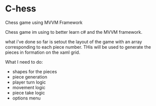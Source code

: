 # C-hess
Chess game using MVVM Framework


Chess game im using to better learn c# and the MVVM framework.


what i've done so far is setout the layout of the game with an array corresponding to each piece number. THis will be used to generate the pieces in formation on the xaml grid. 

What I need to do:
- shapes for the pieces
- piece generation
- player turn logic
- movement logic
- piece take logic
- options menu
